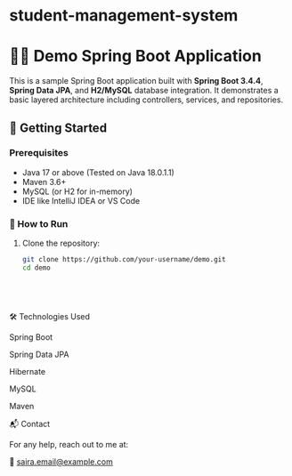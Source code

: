 # student-management-system
# 🧑‍💻 Demo Spring Boot Application

This is a sample Spring Boot application built with **Spring Boot 3.4.4**, **Spring Data JPA**, and **H2/MySQL** database integration. It demonstrates a basic layered architecture including controllers, services, and repositories.

## 🚀 Getting Started

### Prerequisites
- Java 17 or above (Tested on Java 18.0.1.1)
- Maven 3.6+
- MySQL (or H2 for in-memory)
- IDE like IntelliJ IDEA or VS Code

### 🔧 How to Run

1. Clone the repository:
   ```bash
   git clone https://github.com/your-username/demo.git
   cd demo
   





🛠 Technologies Used

Spring Boot

Spring Data JPA

Hibernate

MySQL

Maven


📬 Contact

For any help, reach out to me at:

📧 saira.email@example.com

